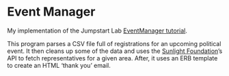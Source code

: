 # Event Manager
My implementation of the Jumpstart Lab [EventManager tutorial](http://tutorials.jumpstartlab.com/projects/eventmanager.html).

This program parses a CSV file full of registrations for an upcoming political event. It then cleans up some of the data and uses the [Sunlight Foundation](http://sunlightfoundation.com/)’s API to fetch representatives for a given area. After, it uses an ERB template to create an HTML ‘thank you’ email. 


